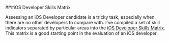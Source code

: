 ###iOS Developer Skills Matrix

Assessing an iOS Developer candidate is a tricky task, especially when there are no other developers to compare with. I've compiled a set of skill indicators separated by particular areas into the [iOS Developer Skills Matrix](https://github.com/BohdanOrlov/ios-skills-matrix). This matrix is a good starting point in the evaluation of an iOS developer.